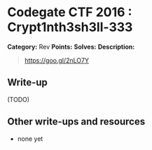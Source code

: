 # Codegate CTF 2016 : Crypt1nth3sh3ll-333

**Category:** Rev
**Points:** 
**Solves:** 
**Description:**

> <https://goo.gl/2nLO7Y>


## Write-up

(TODO)

## Other write-ups and resources

* none yet
